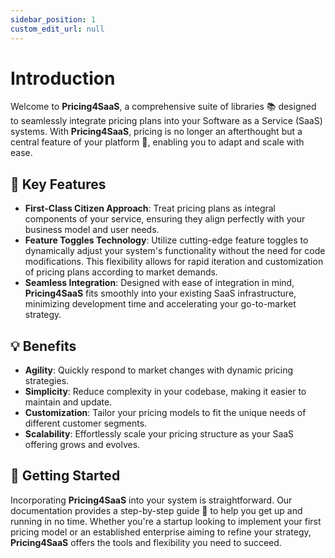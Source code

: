 ```yaml
---
sidebar_position: 1
custom_edit_url: null
---
```


# Introduction

Welcome to **Pricing4SaaS**, a comprehensive suite of libraries 📚 designed to seamlessly integrate pricing plans into your Software as a Service (SaaS) systems. With **Pricing4SaaS**, pricing is no longer an afterthought but a central feature of your platform 🌟, enabling you to adapt and scale with ease.

## 🌈 Key Features

- **First-Class Citizen Approach**: Treat pricing plans as integral components of your service, ensuring they align perfectly with your business model and user needs.
- **Feature Toggles Technology**: Utilize cutting-edge feature toggles to dynamically adjust your system's functionality without the need for code modifications. This flexibility allows for rapid iteration and customization of pricing plans according to market demands.
- **Seamless Integration**: Designed with ease of integration in mind, **Pricing4SaaS** fits smoothly into your existing SaaS infrastructure, minimizing development time and accelerating your go-to-market strategy.

## 💡 Benefits

- **Agility**: Quickly respond to market changes with dynamic pricing strategies.
- **Simplicity**: Reduce complexity in your codebase, making it easier to maintain and update.
- **Customization**: Tailor your pricing models to fit the unique needs of different customer segments.
- **Scalability**: Effortlessly scale your pricing structure as your SaaS offering grows and evolves.

## 🚀 Getting Started

Incorporating **Pricing4SaaS** into your system is straightforward. Our documentation provides a step-by-step guide 📖 to help you get up and running in no time. Whether you're a startup looking to implement your first pricing model or an established enterprise aiming to refine your strategy, **Pricing4SaaS** offers the tools and flexibility you need to succeed.

<!-- ## 👥 Join Our Community

Become part of a vibrant community of developers and business leaders leveraging **Pricing4SaaS** to drive their SaaS platforms forward. Share insights, ask questions, and learn from the collective knowledge and experience of peers who are just as passionate about innovative pricing strategies as you are.

Elevate your SaaS pricing strategy with **Pricing4SaaS**. Start today and transform pricing from a static element into a dynamic growth lever for your business. -->